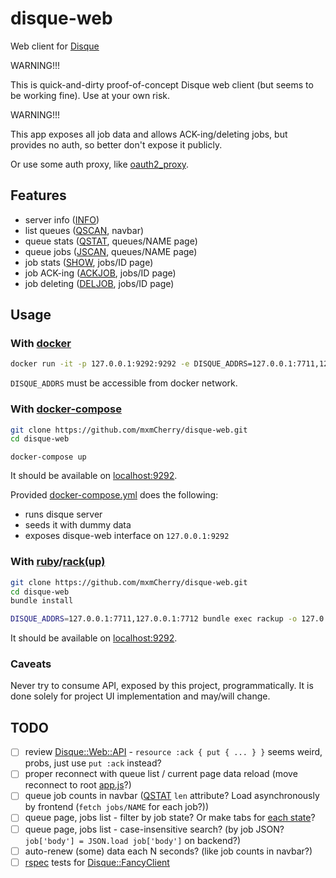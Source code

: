 # disque-web

Web client for [Disque](https://github.com/antirez/disque)

WARNING!!!

This is quick-and-dirty proof-of-concept Disque web client (but seems to be working fine). Use at your own risk.

WARNING!!!

This app exposes all job data and allows ACK-ing/deleting jobs, but provides no auth, so better don't expose it publicly.

Or use some auth proxy, like [oauth2_proxy](https://github.com/bitly/oauth2_proxy).


## Features

- server info ([INFO](https://github.com/antirez/disque#info))
- list queues ([QSCAN](https://github.com/antirez/disque#qscan-count-count-busyloop-minlen-len-maxlen-len-importrate-rate), navbar)
- queue stats ([QSTAT](https://github.com/antirez/disque#qstat-queue-name), queues/NAME page)
- queue jobs ([JSCAN](https://github.com/antirez/disque#jscan-cursor-count-count-busyloop-queue-queue-state-state1-state-state2--state-staten-reply-allid), queues/NAME page)
- job stats ([SHOW](https://github.com/antirez/disque#show-job-id), jobs/ID page)
- job ACK-ing ([ACKJOB](https://github.com/antirez/disque#ackjob-jobid1-jobid2--jobidn), jobs/ID page)
- job deleting ([DELJOB](https://github.com/antirez/disque#deljob-job-id--job-id), jobs/ID page)


## Usage

### With [docker](https://www.docker.com/)

```bash
docker run -it -p 127.0.0.1:9292:9292 -e DISQUE_ADDRS=127.0.0.1:7711,127.0.0.1:7712 mxmcherry/disque-web:latest
```

`DISQUE_ADDRS` must be accessible from docker network.

### With [docker-compose](https://docs.docker.com/compose/)

```bash
git clone https://github.com/mxmCherry/disque-web.git
cd disque-web
```

```
docker-compose up
```

It should be available on [localhost:9292](http://localhost:9292/).

Provided [docker-compose.yml](docker-compose.yml) does the following:

- runs disque server
- seeds it with dummy data
- exposes disque-web interface on `127.0.0.1:9292`

### With [ruby](https://www.ruby-lang.org/)/[rack(up)](https://github.com/rack/rack)

```bash
git clone https://github.com/mxmCherry/disque-web.git
cd disque-web
bundle install
```

```bash
DISQUE_ADDRS=127.0.0.1:7711,127.0.0.1:7712 bundle exec rackup -o 127.0.0.1 -p 9292 -E deployment
```

It should be available on [localhost:9292](http://localhost:9292/).

### Caveats

Never try to consume API, exposed by this project, programmatically. It is done solely for project UI implementation and may/will change.


## TODO

- [ ] review [Disque::Web::API](lib/disque/web/api.rb) - `resource :ack { put { ... } }` seems weird, probs, just use `put :ack` instead?
- [ ] proper reconnect with queue list / current page data reload (move reconnect to root [app.js](public/js/app.js)?)
- [ ] queue job counts in navbar ([QSTAT](https://github.com/antirez/disque#qstat-queue-name) `len` attribute? Load asynchronously by frontend (`fetch jobs/NAME` for each job?))
- [ ] queue page, jobs list - filter by job state? Or make tabs for [each state](https://github.com/antirez/disque#disque-state-machine)?
- [ ] queue page, jobs list - case-insensitive search? (by job JSON? `job['body'] = JSON.load job['body']` on backend?)
- [ ] auto-renew (some) data each N seconds? (like job counts in navbar?)
- [ ] [rspec](http://rspec.info/) tests for [Disque::FancyClient](lib/disque/fancy_client.rb)
